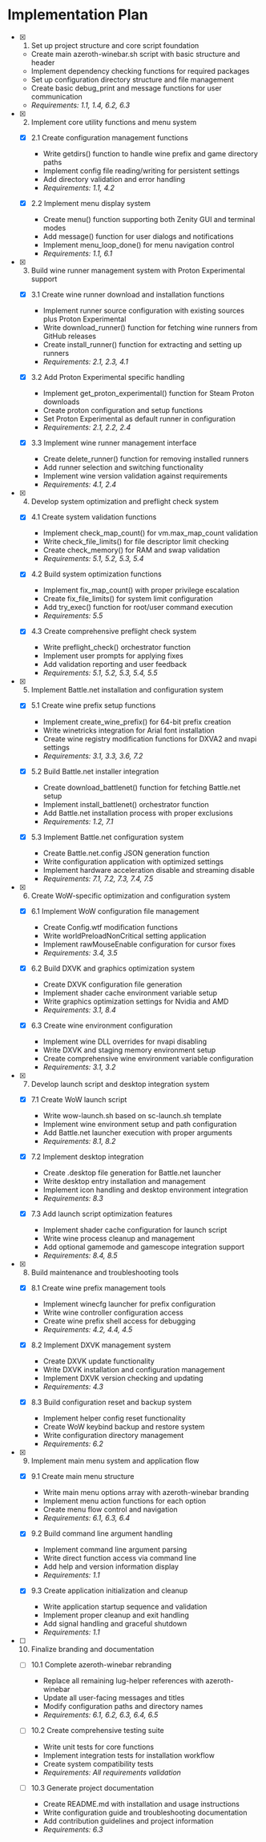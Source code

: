 # Implementation Plan

- [x] 1. Set up project structure and core script foundation
  - Create main azeroth-winebar.sh script with basic structure and header
  - Implement dependency checking functions for required packages
  - Set up configuration directory structure and file management
  - Create basic debug_print and message functions for user communication
  - _Requirements: 1.1, 1.4, 6.2, 6.3_

- [x] 2. Implement core utility functions and menu system
  - [x] 2.1 Create configuration management functions
    - Write getdirs() function to handle wine prefix and game directory paths
    - Implement config file reading/writing for persistent settings
    - Add directory validation and error handling
    - _Requirements: 1.1, 4.2_

  - [x] 2.2 Implement menu display system
    - Create menu() function supporting both Zenity GUI and terminal modes
    - Add message() function for user dialogs and notifications
    - Implement menu_loop_done() for menu navigation control
    - _Requirements: 1.1, 6.1_

- [x] 3. Build wine runner management system with Proton Experimental support
  - [x] 3.1 Create wine runner download and installation functions
    - Implement runner source configuration with existing sources plus Proton Experimental
    - Write download_runner() function for fetching wine runners from GitHub releases
    - Create install_runner() function for extracting and setting up runners
    - _Requirements: 2.1, 2.3, 4.1_

  - [x] 3.2 Add Proton Experimental specific handling
    - Implement get_proton_experimental() function for Steam Proton downloads
    - Create proton configuration and setup functions
    - Set Proton Experimental as default runner in configuration
    - _Requirements: 2.1, 2.2, 2.4_

  - [x] 3.3 Implement wine runner management interface
    - Create delete_runner() function for removing installed runners
    - Add runner selection and switching functionality
    - Implement wine version validation against requirements
    - _Requirements: 4.1, 2.4_

- [x] 4. Develop system optimization and preflight check system
  - [x] 4.1 Create system validation functions
    - Implement check_map_count() for vm.max_map_count validation
    - Write check_file_limits() for file descriptor limit checking
    - Create check_memory() for RAM and swap validation
    - _Requirements: 5.1, 5.2, 5.3, 5.4_

  - [x] 4.2 Build system optimization functions
    - Implement fix_map_count() with proper privilege escalation
    - Create fix_file_limits() for system limit configuration
    - Add try_exec() function for root/user command execution
    - _Requirements: 5.5_

  - [x] 4.3 Create comprehensive preflight check system
    - Write preflight_check() orchestrator function
    - Implement user prompts for applying fixes
    - Add validation reporting and user feedback
    - _Requirements: 5.1, 5.2, 5.3, 5.4, 5.5_

- [x] 5. Implement Battle.net installation and configuration system
  - [x] 5.1 Create wine prefix setup functions
    - Implement create_wine_prefix() for 64-bit prefix creation
    - Write winetricks integration for Arial font installation
    - Create wine registry modification functions for DXVA2 and nvapi settings
    - _Requirements: 3.1, 3.3, 3.6, 7.2_

  - [x] 5.2 Build Battle.net installer integration
    - Create download_battlenet() function for fetching Battle.net setup
    - Implement install_battlenet() orchestrator function
    - Add Battle.net installation process with proper exclusions
    - _Requirements: 1.2, 7.1_

  - [x] 5.3 Implement Battle.net configuration system
    - Create Battle.net.config JSON generation function
    - Write configuration application with optimized settings
    - Implement hardware acceleration disable and streaming disable
    - _Requirements: 7.1, 7.2, 7.3, 7.4, 7.5_

- [x] 6. Create WoW-specific optimization and configuration system
  - [x] 6.1 Implement WoW configuration file management
    - Create Config.wtf modification functions
    - Write worldPreloadNonCritical setting application
    - Implement rawMouseEnable configuration for cursor fixes
    - _Requirements: 3.4, 3.5_

  - [x] 6.2 Build DXVK and graphics optimization system
    - Create DXVK configuration file generation
    - Implement shader cache environment variable setup
    - Write graphics optimization settings for Nvidia and AMD
    - _Requirements: 3.1, 8.4_

  - [x] 6.3 Create wine environment configuration
    - Implement wine DLL overrides for nvapi disabling
    - Write DXVK and staging memory environment setup
    - Create comprehensive wine environment variable configuration
    - _Requirements: 3.1, 3.2_

- [x] 7. Develop launch script and desktop integration system
  - [x] 7.1 Create WoW launch script
    - Write wow-launch.sh based on sc-launch.sh template
    - Implement wine environment setup and path configuration
    - Add Battle.net launcher execution with proper arguments
    - _Requirements: 8.1, 8.2_

  - [x] 7.2 Implement desktop integration
    - Create .desktop file generation for Battle.net launcher
    - Write desktop entry installation and management
    - Implement icon handling and desktop environment integration
    - _Requirements: 8.3_

  - [x] 7.3 Add launch script optimization features
    - Implement shader cache configuration for launch script
    - Write wine process cleanup and management
    - Add optional gamemode and gamescope integration support
    - _Requirements: 8.4, 8.5_

- [x] 8. Build maintenance and troubleshooting tools
  - [x] 8.1 Create wine prefix management tools
    - Implement winecfg launcher for prefix configuration
    - Write wine controller configuration access
    - Create wine prefix shell access for debugging
    - _Requirements: 4.2, 4.4, 4.5_

  - [x] 8.2 Implement DXVK management system
    - Create DXVK update functionality
    - Write DXVK installation and configuration management
    - Implement DXVK version checking and updating
    - _Requirements: 4.3_

  - [x] 8.3 Build configuration reset and backup system
    - Implement helper config reset functionality
    - Create WoW keybind backup and restore system
    - Write configuration directory management
    - _Requirements: 6.2_

- [x] 9. Implement main menu system and application flow
  - [x] 9.1 Create main menu structure
    - Write main menu options array with azeroth-winebar branding
    - Implement menu action functions for each option
    - Create menu flow control and navigation
    - _Requirements: 6.1, 6.3, 6.4_

  - [x] 9.2 Build command line argument handling
    - Implement command line argument parsing
    - Write direct function access via command line
    - Add help and version information display
    - _Requirements: 1.1_

  - [x] 9.3 Create application initialization and cleanup
    - Write application startup sequence and validation
    - Implement proper cleanup and exit handling
    - Add signal handling and graceful shutdown
    - _Requirements: 1.1_

- [ ] 10. Finalize branding and documentation
  - [ ] 10.1 Complete azeroth-winebar rebranding
    - Replace all remaining lug-helper references with azeroth-winebar
    - Update all user-facing messages and titles
    - Modify configuration paths and directory names
    - _Requirements: 6.1, 6.2, 6.3, 6.4, 6.5_

  - [ ] 10.2 Create comprehensive testing suite
    - Write unit tests for core functions
    - Implement integration tests for installation workflow
    - Create system compatibility tests
    - _Requirements: All requirements validation_

  - [ ] 10.3 Generate project documentation
    - Create README.md with installation and usage instructions
    - Write configuration guide and troubleshooting documentation
    - Add contribution guidelines and project information
    - _Requirements: 6.3_